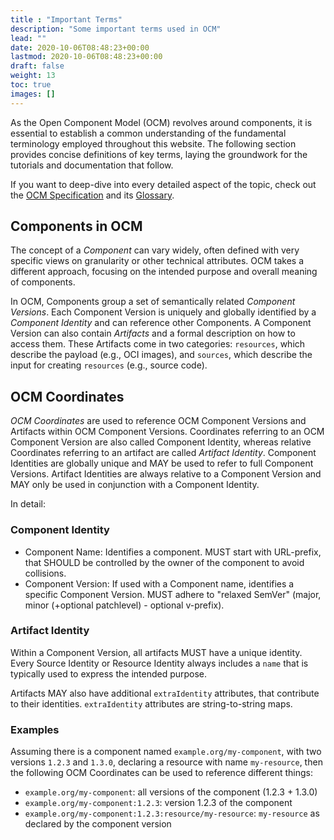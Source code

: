 ```yaml
---
title : "Important Terms"
description: "Some important terms used in OCM"
lead: ""
date: 2020-10-06T08:48:23+00:00
lastmod: 2020-10-06T08:48:23+00:00
draft: false
weight: 13
toc: true
images: []
---
```


As the Open Component Model (OCM) revolves around components, it is essential to establish a common understanding of the fundamental terminology employed throughout this website. The following section provides concise definitions of key terms, laying the groundwork for the tutorials and documentation that follow.

If you want to deep-dive into every detailed aspect of the topic, check out the [OCM Specification](https://github.com/open-component-model/ocm-spec/blob/main/README.md) and its [Glossary](https://github.com/open-component-model/ocm-spec/blob/main/doc/glossary.md).

## Components in OCM

The concept of a *Component* can vary widely, often defined with very specific views on granularity or other technical attributes. OCM takes a different approach, focusing on the intended purpose and overall meaning of components.

In OCM, Components group a set of semantically related *Component Versions*. Each Component Version is uniquely and globally identified by a *Component Identity* and can reference other Components. A Component Version can also contain *Artifacts* and a formal description on how to access them. These Artifacts come in two categories: `resources`, which describe the payload (e.g., OCI images), and `sources`, which describe the input for creating `resources` (e.g., source code).

## OCM Coordinates

*OCM Coordinates* are used to reference OCM Component Versions and Artifacts within OCM Component Versions. Coordinates referring to an OCM Component Version are also called Component Identity, whereas relative Coordinates referring to an artifact are called *Artifact Identity*. Component Identities are globally unique and MAY be used to refer to full Component Versions. Artifact Identities are always relative to a Component Version and MAY only be used in conjunction with a Component Identity.

In detail:

### Component Identity

- Component Name: Identifies a component. MUST start with URL-prefix, that SHOULD be controlled by the owner of the component to avoid collisions.
- Component Version: If used with a Component name, identifies a specific Component Version. MUST adhere to "relaxed SemVer" (major, minor (+optional patchlevel) - optional v-prefix).

### Artifact Identity

Within a Component Version, all artifacts MUST have a unique identity. Every Source Identity or Resource Identity always includes a `name` that is typically used to express the intended purpose.

Artifacts MAY also have additional `extraIdentity` attributes, that contribute to their identities. `extraIdentity` attributes are string-to-string maps.

### Examples

Assuming there is a component named `example.org/my-component`, with two versions `1.2.3` and `1.3.0`, declaring a resource with name `my-resource`, then the following OCM Coordinates can be used to reference different things:

- `example.org/my-component`: all versions of the component (1.2.3 + 1.3.0)
- `example.org/my-component:1.2.3`: version 1.2.3 of the component
- `example.org/my-component:1.2.3:resource/my-resource`: `my-resource` as declared by the component version
